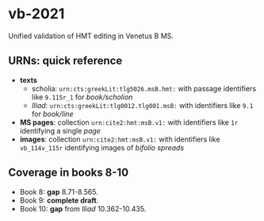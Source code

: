 # vb-2021

Unified validation of HMT editing in Venetus B MS.

## URNs: quick reference


- **texts**
    - scholia: `urn:cts:greekLit:tlg5026.msB.hmt:` with passage identifiers like `9.115r_1` for *book/scholion*
    - *Iliad*:  `urn:cts:greekLit:tlg0012.tlg001.msB:`  with identifiers like `9.1` for *book/line*
- **MS pages**: collection `urn:cite2:hmt:msB.v1:` with identifiers like `1r` identifying a single *page*
- **images**: collection `urn:cite2:hmt:msB.v1:` with identifiers like `vb_114v_115r` identifying images of *bifolio spreads*


## Coverage in books 8-10

- Book 8:  **gap** 8.71-8.565.
- Book 9:  **complete draft**.
- Book 10: **gap** from *Iliad* 10.362-10.435.
 